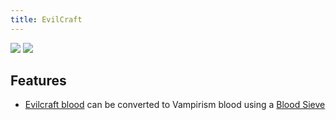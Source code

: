 ```yaml
---
title: EvilCraft
---
```

[![](https://cdn.jsdelivr.net/npm/@intergrav/devins-badges@3/assets/cozy/available/curseforge_vector.svg)](https://www.curseforge.com/minecraft/mc-mods/evilcraft)
[![](https://cdn.jsdelivr.net/npm/@intergrav/devins-badges@3/assets/cozy/available/modrinth_vector.svg)](https://modrinth.com/mod/evilcraft)
## Features

- [Evilcraft blood](https://ftb.fandom.com/wiki/Blood_(EvilCraft)) can be converted to Vampirism blood using a [Blood Sieve](/docs/wiki/content/blocks#blood-sieve)